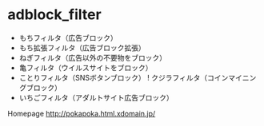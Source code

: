 # adblock_filter

* もちフィルタ（広告ブロック）
* もち拡張フィルタ（広告ブロック拡張）
* ねぎフィルタ（広告以外の不要物をブロック）
* 亀フィルタ（ウイルスサイトをブロック）
* ことりフィルタ（SNSボタンブロック）
! クジラフィルタ（コインマイニングブロック）
* いちごフィルタ（アダルトサイト広告ブロック）

Homepage http://pokapoka.html.xdomain.jp/

